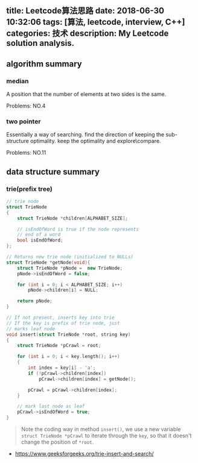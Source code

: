 title: Leetcode算法思路
date: 2018-06-30 10:32:06
tags: [算法, leetcode, interview, C++]
categories: 技术
description: My Leetcode solution analysis.
---

## algorithm summary

### median

A position that the number of elements at two sides is the same.

Problems: NO.4


### two pointer

Essentially a way of searching. find the direction of keeping the sub-structure optimality. keep the optimality and explore\compare.

Problems: NO.11


## data structure summary

### trie(prefix tree)

```c++
// trie node
struct TrieNode
{
    struct TrieNode *children[ALPHABET_SIZE];

    // isEndOfWord is true if the node represents
    // end of a word
    bool isEndOfWord;
};

// Returns new trie node (initialized to NULLs)
struct TrieNode *getNode(void){
    struct TrieNode *pNode =  new TrieNode;
    pNode->isEndOfWord = false;

    for (int i = 0; i < ALPHABET_SIZE; i++)
        pNode->children[i] = NULL;

    return pNode;
}

// If not present, inserts key into trie
// If the key is prefix of trie node, just
// marks leaf node
void insert(struct TrieNode *root, string key)
{
    struct TrieNode *pCrawl = root;

    for (int i = 0; i < key.length(); i++)
    {
        int index = key[i] - 'a';
        if (!pCrawl->children[index])
            pCrawl->children[index] = getNode();

        pCrawl = pCrawl->children[index];
    }

    // mark last node as leaf
    pCrawl->isEndOfWord = true;
}
```
> Note the coding way in method `insert()`, we use a new variable `struct TrieNode *pCrawl` to iterate through the `key`, so that it doesn't change the position of `*root`.

- https://www.geeksforgeeks.org/trie-insert-and-search/